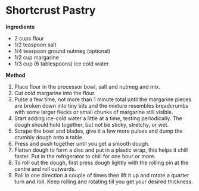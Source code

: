 # Shortcrust Pastry

**Ingredients**

* 2 cups flour
* 1/2 teaspoon salt
* 1/4 teaspoon ground nutmeg (optional)
* 1/2 cup margarine
* 1/3 cup (6 tablespoons) ice cold water

**Method**

1. Place flour in the processor bowl, salt and nutmeg and mix. 
2. Cut cold margarine into the flour.  
3. Pulse a few time, not more than 1 minute total until the margarine pieces are broken down into tiny bits and the mixture resembles breadcrumbs with some larger flecks or small chunks of margarine still visible. 
4. Start adding ice-cold water a little at a time, testing periodically. The dough should hold together, but not be sticky, stretchy, or wet.
5. Scrape the bowl and blades, give it a few more pulses and dump the crumbly dough onto a table. 
6. Press and push together until you get a smooth dough. 
7. Flatten dough to form a disc and put in a plastic wrap, this helps it chill faster. Put in the refrigerator to chill for one hour or more.
8. To roll out the dough, first press dough lightly with the rolling pin at the centre and roll outwards.
9. Roll in one direction a couple of times then lift it up and rotate a quarter turn and roll. Keep rolling and rotating till you get your desired thickness.

